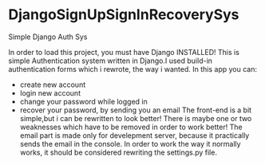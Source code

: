 # DjangoSignUpSignInRecoverySys
Simple Django Auth Sys

In order to load this project, you must have Django INSTALLED!
This is simple Authentication system written in Django.I used
build-in authentication forms which i rewrote, the way i wanted.
In this app you can:
- create new account
- login new account
- change your password while logged in
- recover your password, by sending you an email
The front-end is a bit simple,but i can be rewritten to look better!
There is maybe one or two weaknesses which have to be removed in order to work better!
The email part is made only for develepment server, because it practically sends the email
in the console. In order to work the way it normally works, it should be considered 
rewriting the settings.py file.
